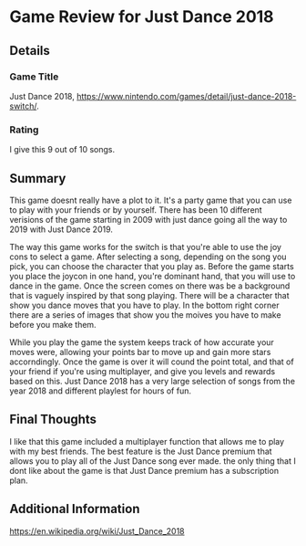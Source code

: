 # Game Review for Just Dance 2018

## Details

### Game Title
Just Dance 2018, https://www.nintendo.com/games/detail/just-dance-2018-switch/.

### Rating
I give this 9 out of 10 songs.

## Summary

This game doesnt really have a plot to it. It's a party game that you can use to play with your friends or by yourself. There has been 10 different verisions of the game starting in 2009 with just dance going all the way to 2019 with Just Dance 2019. 

The way this game works for the switch is that you're able to use the joy cons to select a game. After selecting a song, depending on the song you pick, you can choose the character that you play as. Before the game starts you place the joycon in one hand, you're dominant hand, that you will use to dance in the game. Once the screen comes on there was be a background that is vaguely inspired by that song playing. There will be a character that show you dance moves that you have to play. In the bottom right corner there are a series of images that show you the moives you have to make before you make them.

While you play the game the system keeps track of how accurate your moves were, allowing your points bar to move up and gain more stars accorndingly. Once the game is over it will cound the point total, and that of your friend if you're using multiplayer, and give you levels and rewards based on this. Just Dance 2018 has a very large selection of songs from the year 2018 and different playlest for hours of fun.



## Final Thoughts
I like that this game included a multiplayer function that allows me to play with my best friends. The best feature is the Just Dance premium that allows you to play all of the Just Dance song ever made. the only thing that I dont like about the game is that Just Dance premium has a subscription plan.

## Additional Information
https://en.wikipedia.org/wiki/Just_Dance_2018
